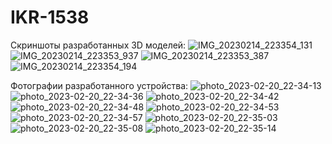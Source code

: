 # IKR-1538

Скриншоты разработанных 3D моделей:
![IMG_20230214_223354_131](https://user-images.githubusercontent.com/125460099/219351149-6c1ed6d6-4e96-4bef-8fcb-b0e18e27f143.jpg)
![IMG_20230214_223353_937](https://user-images.githubusercontent.com/125460099/219351196-98a1bc5a-2b6d-4606-862a-c95660b7827d.jpg)
![IMG_20230214_223353_387](https://user-images.githubusercontent.com/125460099/219351216-7fdbdeae-0472-4c24-b4dd-5cdd3fe4374a.jpg)
![IMG_20230214_223354_194](https://user-images.githubusercontent.com/125460099/219351241-8c4bc79a-c5bd-4fc9-ad15-309d487c2107.jpg)


Фотографии разработанного устройства:
![photo_2023-02-20_22-34-13](https://user-images.githubusercontent.com/125460099/220188947-5adfc93c-16bd-4ab3-8148-f6a64ca671c4.jpg)
![photo_2023-02-20_22-34-36](https://user-images.githubusercontent.com/125460099/220188954-d4094772-5d0f-48c9-8fae-0e33e241f76d.jpg)
![photo_2023-02-20_22-34-42](https://user-images.githubusercontent.com/125460099/220188956-0412f0c6-deb6-4235-a55c-dbb850d67c73.jpg)
![photo_2023-02-20_22-34-48](https://user-images.githubusercontent.com/125460099/220188960-0488c874-6323-4f1c-af9c-6958f979de1c.jpg)
![photo_2023-02-20_22-34-53](https://user-images.githubusercontent.com/125460099/220188968-857ea190-c78c-49ef-a517-8c775bcff02c.jpg)
![photo_2023-02-20_22-34-57](https://user-images.githubusercontent.com/125460099/220188975-144cf42c-899b-4fa9-b5ea-bfef6618c04d.jpg)
![photo_2023-02-20_22-35-03](https://user-images.githubusercontent.com/125460099/220188977-3e15acad-f998-4f52-bf75-9981a006bdc3.jpg)
![photo_2023-02-20_22-35-08](https://user-images.githubusercontent.com/125460099/220188981-aa3012ce-4922-49b3-a84d-e3376bddee98.jpg)
![photo_2023-02-20_22-35-14](https://user-images.githubusercontent.com/125460099/220188983-26af0fce-f9dc-4601-bcc2-05208b3a5d2a.jpg)
